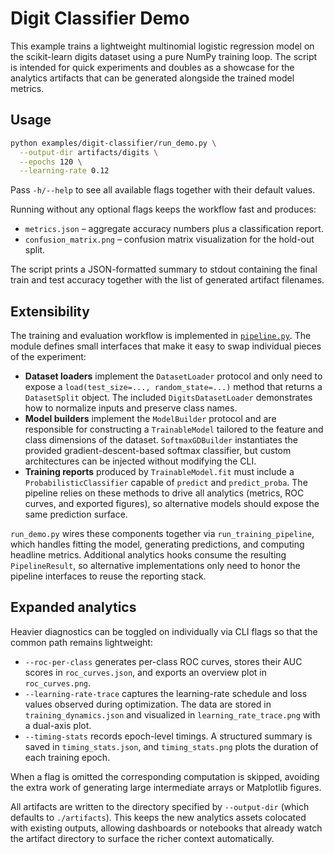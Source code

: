 # Digit Classifier Demo

This example trains a lightweight multinomial logistic regression model on the
scikit-learn digits dataset using a pure NumPy training loop.  The script is
intended for quick experiments and doubles as a showcase for the analytics
artifacts that can be generated alongside the trained model metrics.

## Usage

```bash
python examples/digit-classifier/run_demo.py \
  --output-dir artifacts/digits \
  --epochs 120 \
  --learning-rate 0.12
```

Pass `-h/--help` to see all available flags together with their default values.

Running without any optional flags keeps the workflow fast and produces:

* `metrics.json` – aggregate accuracy numbers plus a classification report.
* `confusion_matrix.png` – confusion matrix visualization for the hold-out split.

The script prints a JSON-formatted summary to stdout containing the final train
and test accuracy together with the list of generated artifact filenames.

## Extensibility

The training and evaluation workflow is implemented in
[`pipeline.py`](./pipeline.py).  The module defines small interfaces that make
it easy to swap individual pieces of the experiment:

* **Dataset loaders** implement the `DatasetLoader` protocol and only need to
  expose a `load(test_size=..., random_state=...)` method that returns a
  `DatasetSplit` object.  The included `DigitsDatasetLoader` demonstrates how to
  normalize inputs and preserve class names.
* **Model builders** implement the `ModelBuilder` protocol and are responsible
  for constructing a `TrainableModel` tailored to the feature and class
  dimensions of the dataset.  `SoftmaxGDBuilder` instantiates the provided
  gradient-descent-based softmax classifier, but custom architectures can be
  injected without modifying the CLI.
* **Training reports** produced by `TrainableModel.fit` must include a
  `ProbabilisticClassifier` capable of `predict` and `predict_proba`.  The
  pipeline relies on these methods to drive all analytics (metrics, ROC curves,
  and exported figures), so alternative models should expose the same
  prediction surface.

`run_demo.py` wires these components together via `run_training_pipeline`, which
handles fitting the model, generating predictions, and computing headline
metrics.  Additional analytics hooks consume the resulting `PipelineResult`, so
alternative implementations only need to honor the pipeline interfaces to reuse
the reporting stack.

## Expanded analytics

Heavier diagnostics can be toggled on individually via CLI flags so that the
common path remains lightweight:

* `--roc-per-class` generates per-class ROC curves, stores their AUC scores in
  `roc_curves.json`, and exports an overview plot in `roc_curves.png`.
* `--learning-rate-trace` captures the learning-rate schedule and loss values
  observed during optimization.  The data are stored in
  `training_dynamics.json` and visualized in `learning_rate_trace.png` with a
  dual-axis plot.
* `--timing-stats` records epoch-level timings.  A structured summary is saved
  in `timing_stats.json`, and `timing_stats.png` plots the duration of each
  training epoch.

When a flag is omitted the corresponding computation is skipped, avoiding the
extra work of generating large intermediate arrays or Matplotlib figures.

All artifacts are written to the directory specified by `--output-dir` (which
defaults to `./artifacts`).  This keeps the new analytics assets colocated with
existing outputs, allowing dashboards or notebooks that already watch the
artifact directory to surface the richer context automatically.
